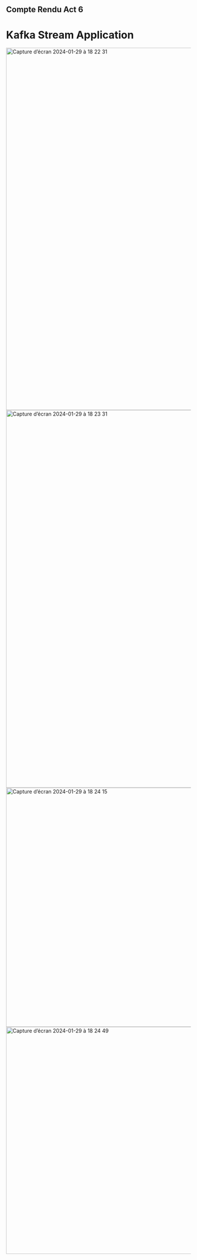 ## Compte Rendu Act 6
# Kafka Stream Application

<img width="989" alt="Capture d’écran 2024-01-29 à 18 22 31" src="https://github.com/BENMMohammed/Spring-Cloud-Kafka/assets/92373459/2038b60e-b08f-4fec-8d1a-831e341413ea">

<img width="1031" alt="Capture d’écran 2024-01-29 à 18 23 31" src="https://github.com/BENMMohammed/Spring-Cloud-Kafka/assets/92373459/54995e94-5493-4a4b-9ef9-4d373132c8dc">

<img width="653" alt="Capture d’écran 2024-01-29 à 18 24 15" src="https://github.com/BENMMohammed/Spring-Cloud-Kafka/assets/92373459/18bdf599-a6b4-48e1-a86e-e400ead02d91">

<img width="620" alt="Capture d’écran 2024-01-29 à 18 24 49" src="https://github.com/BENMMohammed/Spring-Cloud-Kafka/assets/92373459/53b84d21-552f-4665-a46a-9c89e17f27bb">
